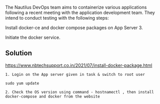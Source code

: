 The Nautilus DevOps team aims to containerize various applications following a recent meeting with the application development team. They intend to conduct testing with the following steps:


Install docker-ce and docker compose packages on App Server 3.


Initiate the docker service.

## Solution

https://www.nbtechsupport.co.in/2021/07/install-docker-package.html

```
1. Login on the App server given in task & switch to root user

sudo yum update

2. Check the OS version using command - hostnamectl , then install docker-compose and docker from the website
```
